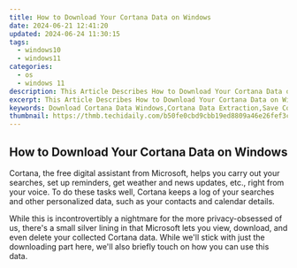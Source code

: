 ```yaml
---
title: How to Download Your Cortana Data on Windows
date: 2024-06-21 12:41:20
updated: 2024-06-24 11:30:15
tags:
  - windows10
  - windows11
categories:
  - os
  - windows 11
description: This Article Describes How to Download Your Cortana Data on Windows
excerpt: This Article Describes How to Download Your Cortana Data on Windows
keywords: Download Cortana Data Windows,Cortana Data Extraction,Save Cortana History,Access Cortana Logs,Cortana Data Backup,Restore Cortana Files,Privacy
thumbnail: https://thmb.techidaily.com/b50fe0cbd9cbb19ed8809a46e26fef3c1e35eecf8f5029c9276b28fff4f6f7be.jpg
---
```


## How to Download Your Cortana Data on Windows

 Cortana, the free digital assistant from Microsoft, helps you carry out your searches, set up reminders, get weather and news updates, etc., right from your voice. To do these tasks well, Cortana keeps a log of your searches and other personalized data, such as your contacts and calendar details.

 While this is incontrovertibly a nightmare for the more privacy-obsessed of us, there's a small silver lining in that Microsoft lets you view, download, and even delete your collected Cortana data. While we'll stick with just the downloading part here, we'll also briefly touch on how you can use this data.

